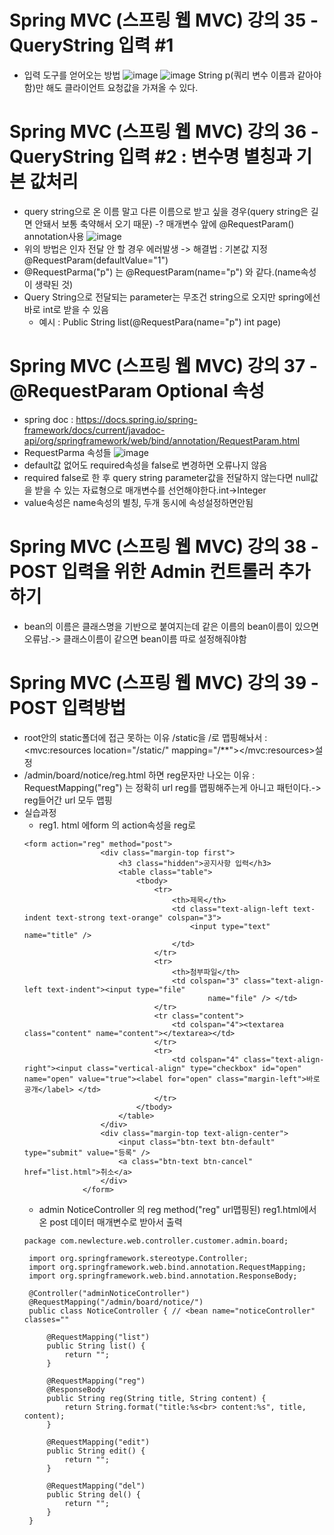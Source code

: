 # Spring MVC (스프링 웹 MVC) 강의 35 - QueryString 입력 #1
* 입력 도구를 얻어오는 방법
![image](https://user-images.githubusercontent.com/40667871/223104753-437e7aa4-dc74-4fe5-ac8f-f4bb04758515.png)
![image](https://user-images.githubusercontent.com/40667871/223107916-e0598978-917a-457d-8a39-c692ee63822a.png)
String p(쿼리 변수 이름과 같아야함)만 해도 클라이언트 요청값을 가져올 수 있다.

# Spring MVC (스프링 웹 MVC) 강의 36 - QueryString 입력 #2 : 변수명 별칭과 기본 값처리
* query string으로 온 이름 말고 다른 이름으로 받고 싶을 경우(query string은 길면 안돼서 보통 축약해서 오기 때문) -? 매개변수 앞에 @RequestParam() annotation사용
![image](https://user-images.githubusercontent.com/40667871/223110208-abd3810f-4a6e-4662-ae77-101369611ff5.png)
* 위의 방법은 인자 전달 안 할 경우 에러발생 -> 해결법 : 기본값 지정 @RequestParam(defaultValue="1")
* @RequestParma("p") 는 @RequestParam(name="p") 와 같다.(name속성이 생략된 것)
* Query String으로 전달되는 parameter는 무조건 string으로 오지만 spring에선 바로 int로 받을 수 있음
   * 예시 : Public String list(@RequestPara(name="p") int page) 

# Spring MVC (스프링 웹 MVC) 강의 37 - @RequestParam Optional 속성
* spring doc : https://docs.spring.io/spring-framework/docs/current/javadoc-api/org/springframework/web/bind/annotation/RequestParam.html
* RequestParma 속성들
![image](https://user-images.githubusercontent.com/40667871/223113010-99255b7c-5c55-4ca6-8ed8-477d32cfa63b.png)
* default값 없어도 required속성을 false로 변경하면 오류나지 않음
* required false로 한 후 query string parameter값을 전달하지 않는다면 null값을 받을 수 있는 자료형으로 매개변수를 선언해야한다.int->Integer
* value속성은 name속성의 별칭, 두개 동시에 속성설정하면안됨

# Spring MVC (스프링 웹 MVC) 강의 38 - POST 입력을 위한 Admin 컨트롤러 추가하기
* bean의 이름은 클래스명을 기반으로 붙여지는데 같은 이름의 bean이름이 있으면 오류남.-> 클래스이름이 같으면 bean이름 따로 설정해줘야함

# Spring MVC (스프링 웹 MVC) 강의 39 - POST 입력방법
* root안의 static폴더에 접근 못하는 이유 /static을 /로 맵핑해놔서 : <mvc:resources location="/static/" mapping="/**"></mvc:resources>설정
* /admin/board/notice/reg.html 하면 reg문자만 나오는 이유 : RequestMapping("reg") 는 정확히 url reg를 맵핑해주는게 아니고 패턴이다.-> reg들어간 url 모두 맵핑
* 실습과정
   * reg1. html 에form 의 action속성을 reg로
   ```
   <form action="reg" method="post">
                    <div class="margin-top first">
                        <h3 class="hidden">공지사항 입력</h3>
                        <table class="table">
                            <tbody>
                                <tr>
                                    <th>제목</th>
                                    <td class="text-align-left text-indent text-strong text-orange" colspan="3">
                                        <input type="text" name="title" />
                                    </td>
                                </tr>
                                <tr>
                                    <th>첨부파일</th>
                                    <td colspan="3" class="text-align-left text-indent"><input type="file"
                                            name="file" /> </td>
                                </tr>
                                <tr class="content">
                                    <td colspan="4"><textarea class="content" name="content"></textarea></td>
                                </tr>
                                <tr>
                                    <td colspan="4" class="text-align-right"><input class="vertical-align" type="checkbox" id="open" name="open" value="true"><label for="open" class="margin-left">바로공개</label> </td>
                                </tr>
                            </tbody>
                        </table>
                    </div>
                    <div class="margin-top text-align-center">
                        <input class="btn-text btn-default" type="submit" value="등록" />
                        <a class="btn-text btn-cancel" href="list.html">취소</a>
                    </div>
                </form>
   ```
   *  admin NoticeController 의 reg method("reg" url맵핑된) reg1.html에서 온 post 데이터 매개변수로 받아서 출력
   ```
   package com.newlecture.web.controller.customer.admin.board;

	import org.springframework.stereotype.Controller;
	import org.springframework.web.bind.annotation.RequestMapping;
	import org.springframework.web.bind.annotation.ResponseBody;

	@Controller("adminNoticeController")
	@RequestMapping("/admin/board/notice/")
	public class NoticeController { // <bean name="noticeController" classes=""

		@RequestMapping("list")
		public String list() {
			return "";
		}

		@RequestMapping("reg")
		@ResponseBody
		public String reg(String title, String content) {
			return String.format("title:%s<br> content:%s", title, content);
		}

		@RequestMapping("edit")
		public String edit() {
			return "";
		}

		@RequestMapping("del")
		public String del() {
			return "";
		}
	}

   ```
